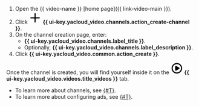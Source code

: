 1. Open the {{ video-name }} [home page]({{ link-video-main }}).
1. Click ![plus-sign](../../_assets/console-icons/plus.svg) **{{ ui-key.yacloud_video.channels.action_create-channel }}**.
1. On the channel creation page, enter:
    * **{{ ui-key.yacloud_video.channels.label_title }}**.
    * Optionally, **{{ ui-key.yacloud_video.channels.label_description }}**.
1. Click **{{ ui-key.yacloud_video.common.action_create }}**.

Once the channel is created, you will find yourself inside it on the ![image](../../_assets/console-icons/circle-play.svg) **{{ ui-key.yacloud_video.videos.title_videos }}** tab.

* To learn more about channels, see [{#T}](../../video/concepts/index.md#channels).
* To learn more about configuring ads, see [{#T}](../../video/operations/channels/settings.md#ad-settings).
